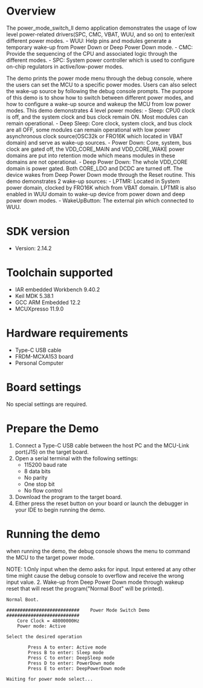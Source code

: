 Overview
========
The power_mode_switch_ll demo application demonstrates the usage of low level power-related drivers(SPC, CMC, VBAT, WUU, and so on) to enter/exit different power modes.
    - WUU: Help pins and modules generate a temporary wake-up from Power Down or Deep Power Down mode.
    - CMC: Provide the sequencing of the CPU and associated logic through the different modes.
    - SPC: System power controller which is used to configure on-chip regulators in active/low-power modes.

The demo prints the power mode menu through the debug console, where the users can set the MCU to a specific power modes. Users can also select the wake-up source by following the debug console prompts. The purpose of this demo is to show how to switch between different power modes, and how to configure a wake-up source and wakeup the MCU from low power modes.
This demo demonstrates 4 level power modes:
    - Sleep: CPU0 clock is off, and the system clock and bus clock remain ON. Most modules can remain operational.
    - Deep Sleep: Core clock, system clock, and bus clock are all OFF, some modules can remain operational with low power asynchronous clock source(OSC32k or FRO16K which located in VBAT domain) and serve as wake-up sources.
    - Power Down:  Core, system, bus clock are gated off, the VDD_CORE_MAIN and VDD_CORE_WAKE power domains are put into retention mode which means modules in these domains are not operational.
    - Deep Power Down: The whole VDD_CORE domain is power gated. Both CORE_LDO and DCDC are turned off. The device wakes from Deep Power Down mode through the Reset routine.
This demo demonstrates 2 wake-up sources:
    - LPTMR: Located in System power domain, clocked by FRO16K which from VBAT domain. LPTMR is also enabled in WUU domain to wake-up device from power down and deep power down modes.
    - WakeUpButton: The external pin which connected to WUU.

SDK version
===========
- Version: 2.14.2

Toolchain supported
===================
- IAR embedded Workbench  9.40.2
- Keil MDK  5.38.1
- GCC ARM Embedded  12.2
- MCUXpresso  11.9.0

Hardware requirements
=====================
- Type-C USB cable
- FRDM-MCXA153 board
- Personal Computer

Board settings
==============
No special settings are required.

Prepare the Demo
================
1.  Connect a Type-C USB cable between the host PC and the MCU-Link port(J15) on the target board.
2.  Open a serial terminal with the following settings:
    - 115200 baud rate
    - 8 data bits
    - No parity
    - One stop bit
    - No flow control
3.  Download the program to the target board.
4.  Either press the reset button on your board or launch the debugger in your IDE to begin running the demo.

Running the demo
================
when running the demo, the debug console shows the menu to command the MCU to the target power mode.

NOTE: 
1.Only input when the demo asks for input. Input entered at any other time might cause the debug console to overflow
and receive the wrong input value.
2. Wake-up from Deep Power Down mode through wakeup reset that will reset the program("Normal Boot" will be printed).
~~~~~~~~~~~~~~~~~~~~~
Normal Boot.

###########################    Power Mode Switch Demo    ###########################
    Core Clock = 48000000Hz
    Power mode: Active

Select the desired operation

        Press A to enter: Active mode
        Press B to enter: Sleep mode
        Press C to enter: DeepSleep mode
        Press D to enter: PowerDown mode
        Press E to enter: DeepPowerDown mode

Waiting for power mode select...

~~~~~~~~~~~~~~~~~~~~~
